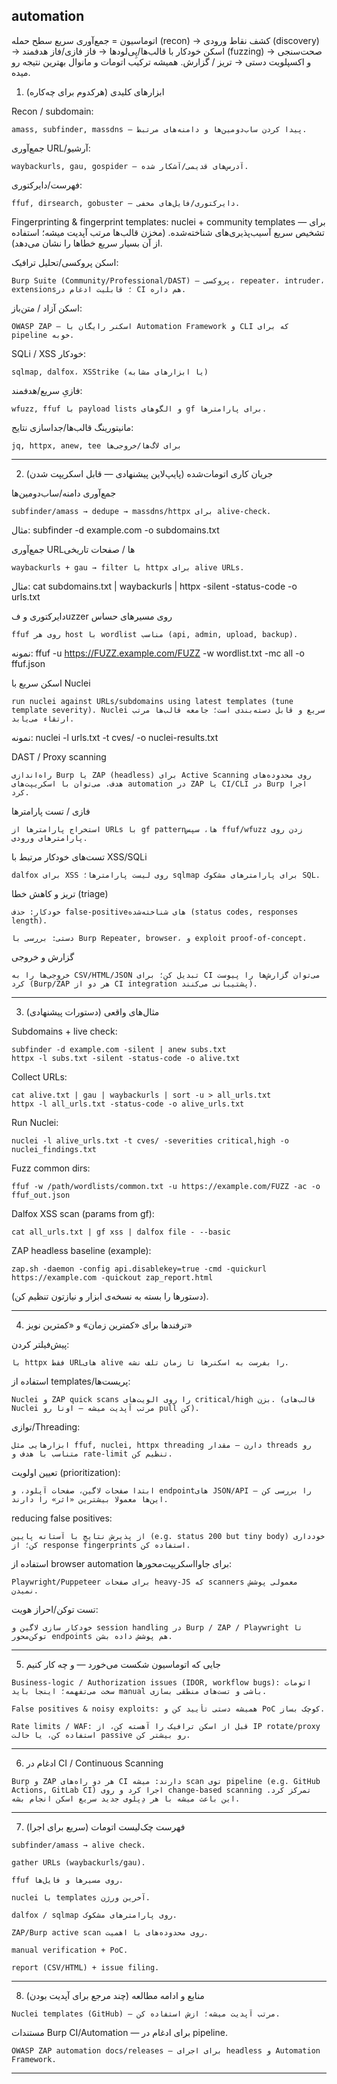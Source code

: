 ## automation

اتوماسیون = جمع‌آوری سریع سطح حمله (recon) → کشف نقاط ورودی (discovery) → اسکن خودکار با قالب‌ها/پِی‌لودها → فاز فازی/فاز هدفمند (fuzzing) → صحت‌سنجی و اکسپلویت دستی → تریز / گزارش. همیشه ترکیب اتومات و مانوال بهترین نتیجه رو میده.

1) ابزارهای کلیدی (هرکدوم برای چه‌کاره)

Recon / subdomain:
```
amass, subfinder, massdns — پیدا کردن ساب‌دومین‌ها و دامنه‌های مرتبط.
```
جمع‌آوری URL/آرشیو:
```
waybackurls, gau, gospider — آدرس‌های قدیمی/آشکار شده.
```
فهرست‌/دایرکتوری:
```
ffuf, dirsearch, gobuster — دایرکتوری/فایل‌های مخفی.
```
Fingerprinting & fingerprint templates: nuclei + community templates — برای تشخیص سریع آسیب‌پذیری‌های شناخته‌شده. (مخزن قالب‌ها مرتب آپدیت میشه؛ استفاده از آن بسیار سریع خطاها را نشان می‌دهد). 

اسکن پروکسی/تحلیل ترافیک: 
```
Burp Suite (Community/Professional/DAST) — پروکسی، repeater، intruder، extensions؛ قابلیت ادغام در CI هم داره. 
```


اسکن آزاد / متن‌باز:
```
OWASP ZAP — اسکنر رایگان با Automation Framework و CLI که برای pipeline خوبه. 
```


SQLi / XSS خودکار:
```
sqlmap, dalfox، XSStrike (یا ابزارهای مشابه)
```

فازیِ سریع/هدفمند:
```
wfuzz, ffuf با payload lists و الگوهای gf برای پارامترها.
```
مانیتورینگ قالب‌ها/جداسازی نتایج:
```
jq, httpx, anew, tee برای لاگ‌ها/خروجی‌ها
```


---


2) جریان کاری اتومات‌شده (پایپ‌لاین پیشنهادی — قابل اسکریپت شدن)

جمع‌آوری دامنه/ساب‌دومین‌ها

```
subfinder/amass → dedupe → massdns/httpx برای alive-check.
```
مثال: subfinder -d example.com -o subdomains.txt

جمع‌آوری URLها / صفحات تاریخی
```
waybackurls + gau → filter با httpx برای alive URLs.
```
مثال: cat subdomains.txt | waybackurls | httpx -silent -status-code -o urls.txt

دایرکتوری و فuzzer روی مسیرهای حساس
```
ffuf روی هر host با wordlist مناسب (api, admin, upload, backup).
```
نمونه: ffuf -u https://FUZZ.example.com/FUZZ -w wordlist.txt -mc all -o ffuf.json

اسکن سریع با Nuclei
```
run nuclei against URLs/subdomains using latest templates (tune template severity). Nuclei سریع و قابل دسته‌بندی است؛ جامعه قالب‌ها مرتب ارتقاء می‌یابد. 
```

نمونه: nuclei -l urls.txt -t cves/ -o nuclei-results.txt

DAST / Proxy scanning

```
راه‌اندازی Burp یا ZAP (headless) برای Active Scanning روی محدوده‌های هدف. می‌توان با اسکریپت‌های automation در ZAP یا CI/CLI در Burp اجرا کرد. 
```

فازی / تست پارامترها
```
استخراج پارامترها از URLs با gf pattern‌ها، سپس ffuf/wfuzz زدن روی پارامترهای ورودی.
```
تست‌های خودکار مرتبط با XSS/SQLi
```
dalfox برای XSS روی لیست پارامترها؛ sqlmap برای پارامترهای مشکوک SQL.
```
تریز و کاهش خطا (triage)
```
خودکار: حذف false-positiveهای شناخته‌شده (status codes, responses length).

دستی: بررسی با Burp Repeater, browser، و exploit proof-of-concept.
```
گزارش و خروجی
```
خروجی‌ها را به CSV/HTML/JSON تبدیل کن؛ برای CI می‌توان گزارش‌ها را پیوست کرد (Burp/ZAP هر دو از CI integration پشتیبانی می‌کنند).
```


---

3) مثال‌های واقعی (دستورات پیشنهادی)

Subdomains + live check:
```
subfinder -d example.com -silent | anew subs.txt
httpx -l subs.txt -silent -status-code -o alive.txt
```

Collect URLs:
```
cat alive.txt | gau | waybackurls | sort -u > all_urls.txt
httpx -l all_urls.txt -status-code -o alive_urls.txt
```

Run Nuclei:
```
nuclei -l alive_urls.txt -t cves/ -severities critical,high -o nuclei_findings.txt
```

Fuzz common dirs:
```
ffuf -w /path/wordlists/common.txt -u https://example.com/FUZZ -ac -o ffuf_out.json
```

Dalfox XSS scan (params from gf):
```
cat all_urls.txt | gf xss | dalfox file - --basic
```

ZAP headless baseline (example):
```
zap.sh -daemon -config api.disablekey=true -cmd -quickurl https://example.com -quickout zap_report.html
```

(دستورها را بسته به نسخه‌ی ابزار و نیازتون تنظیم کن).

---

4) ترفندها برای «کمترین زمان» و «کمترین نویز»

پیش‌فیلتر کردن:
```
با httpx فقط URLهای alive را بفرست به اسکنرها تا زمان تلف نشه.
```
استفاده از templates/پریست‌ها: 
```
Nuclei و ZAP quick scans را روی الویت‌های critical/high بزن. (قالب‌های Nuclei مرتب آپدیت میشه — اونا رو pull کن). 
```

توازی/Threading:

```
ابزارهایی مثل ffuf, nuclei, httpx threading دارن — مقدار threads رو متناسب با هدف و rate-limit تنظیم کن.
```
تعیین اولویت (prioritization):
```
ابتدا صفحات لاگین، صفحات آپلود، و endpointهای JSON/API را بررسی کن — این‌ها معمولا بیشترین «اثر» را دارند.
```

reducing false positives: 
```
از پذیرش نتایج با آستانه پایین (e.g. status 200 but tiny body) خودداری کن؛ از response fingerprints استفاده کن.
```

استفاده از browser automation برای جاوااسکریپت‌محور‌ها:
```
Playwright/Puppeteer برای صفحات heavy-JS که scanners معمولی پوشش نمیدن.
```
تست توکن/احراز هویت: 
```
خودکار سازی لاگین و session handling در Burp / ZAP / Playwright تا توکن‌محور endpoints هم پوشش داده بشن.
```


---

5) جایی که اتوماسیون شکست می‌خورد — و چه کار کنیم
```
Business-logic / Authorization issues (IDOR, workflow bugs): اتومات سخت می‌تفهمه؛ اینجا باید manual باشی و تست‌های منطقی بسازی.

False positives & noisy exploits: همیشه دستی تأیید کن و PoC کوچک بساز.

Rate limits / WAF: قبل از اسکن ترافیک را آهسته کن، از IP rotate/proxy استفاده کن، یا حالت passive رو بیشتر کن.
```

---

6) ادغام در CI / Continuous Scanning
```
Burp و ZAP هر دو راه‌های CI دارند: میشه scan توی pipeline (e.g. GitHub Actions, GitLab CI) اجرا کرد و روی change-based scanning تمرکز کرد. این باعث میشه با هر دِپلوی جدید سریع اسکن انجام بشه.
```

---

7) فهرست چک‌لیست اتومات (سریع برای اجرا)
```
subfinder/amass → alive check.

gather URLs (waybackurls/gau).

ffuf روی مسیرها و فایل‌ها.

nuclei با templates آخرین ورژن.

dalfox / sqlmap روی پارامترهای مشکوک.

ZAP/Burp active scan روی محدوده‌های با اهمیت.

manual verification + PoC.

report (CSV/HTML) + issue filing.
```

---

8) منابع و ادامه‌ مطالعه (چند مرجع برای آپدیت بودن)
```
Nuclei templates (GitHub) — مرتب آپدیت میشه؛ ازش استفاده کن. 
```

مستندات Burp CI/Automation — برای ادغام در pipeline. 

```
OWASP ZAP automation docs/releases — برای اجرای headless و Automation Framework.
```
---
